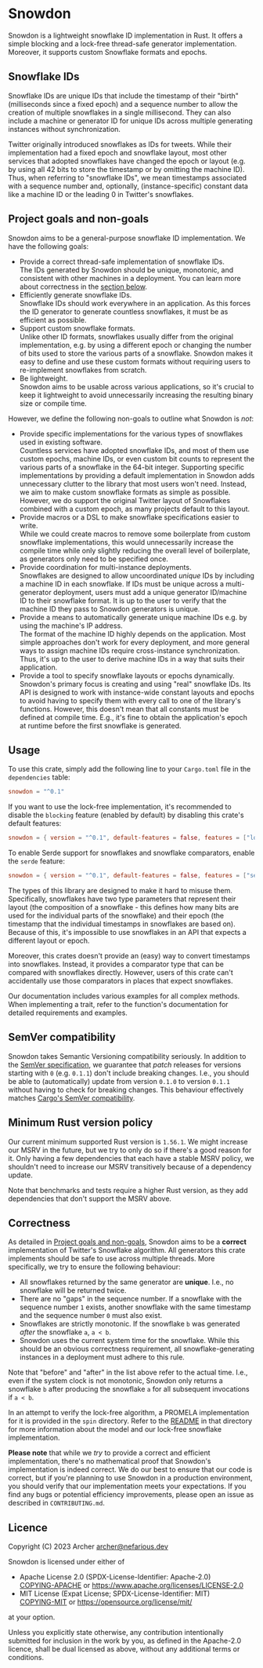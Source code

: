 # Snowdon

Snowdon is a lightweight snowflake ID implementation in Rust. It offers a simple blocking and a lock-free thread-safe
generator implementation. Moreover, it supports custom Snowflake formats and epochs.

## Snowflake IDs

Snowflake IDs are unique IDs that include the timestamp of their "birth" (milliseconds since a fixed epoch) and a
sequence number to allow the creation of multiple snowflakes in a single millisecond. They can also include a machine
or generator ID for unique IDs across multiple generating instances without synchronization.

Twitter originally introduced snowflakes as IDs for tweets. While their implementation had a fixed epoch and snowflake
layout, most other services that adopted snowflakes have changed the epoch or layout (e.g. by using all 42 bits to store
the timestamp or by omitting the machine ID). Thus, when referring to "snowflake IDs", we mean timestamps associated
with a sequence number and, optionally, (instance-specific) constant data like a machine ID or the leading 0 in
Twitter's snowflakes.

## Project goals and non-goals

Snowdon aims to be a general-purpose snowflake ID implementation. We have the following goals:

- Provide a correct thread-safe implementation of snowflake IDs.<br/>
  The IDs generated by Snowdon should be unique, monotonic, and consistent with other machines in a deployment. You can
  learn more about correctness in the [section below](#correctness).
- Efficiently generate snowflake IDs.<br/>
  Snowflake IDs should work everywhere in an application. As this forces the ID generator to generate countless
  snowflakes, it must be as efficient as possible.
- Support custom snowflake formats.<br/>
  Unlike other ID formats, snowflakes usually differ from the original implementation, e.g. by using a different epoch
  or changing the number of bits used to store the various parts of a snowflake. Snowdon makes it easy to define and use
  these custom formats without requiring users to re-implement snowflakes from scratch.
- Be lightweight.<br/>
  Snowdon aims to be usable across various applications, so it's crucial to keep it lightweight to avoid unnecessarily
  increasing the resulting binary size or compile time.

However, we define the following non-goals to outline what Snowdon is *not*:

- Provide specific implementations for the various types of snowflakes used in existing software.<br/>
  Countless services have adopted snowflake IDs, and most of them use custom epochs, machine IDs, or even custom bit
  counts to represent the various parts of a snowflake in the 64-bit integer. Supporting specific implementations by
  providing a default implementation in Snowdon adds unnecessary clutter to the library that most users won't need.
  Instead, we aim to make custom snowflake formats as simple as possible. However, we do support the original Twitter
  layout of Snowflakes combined with a custom epoch, as many projects default to this layout.
- Provide macros or a DSL to make snowflake specifications easier to write.<br/>
  While we could create macros to remove some boilerplate from custom snowflake implementations, this would
  unnecessarily increase the compile time while only slightly reducing the overall level of boilerplate, as generators
  only need to be specified once.
- Provide coordination for multi-instance deployments.<br/>
  Snowflakes are designed to allow uncoordinated *unique* IDs by including a machine ID in each snowflake. If IDs must
  be unique across a multi-generator deployment, users must add a unique generator ID/machine ID to their snowflake
  format. It is up to the user to verify that the machine ID they pass to Snowdon generators is unique.
- Provide a means to automatically generate unique machine IDs e.g. by using the machine's IP address.<br/>
  The format of the machine ID highly depends on the application. Most simple approaches don't work for every
  deployment, and more general ways to assign machine IDs require cross-instance synchronization. Thus, it's up to the
  user to derive machine IDs in a way that suits their application.
- Provide a tool to specify snowflake layouts or epochs dynamically. Snowdon's primary focus is creating and using
  "real" snowflake IDs. Its API is designed to work with instance-wide constant layouts and epochs to avoid having to
  specify them with every call to one of the library's functions. However, this doesn't mean that all constants must
  be defined at compile time. E.g., it's fine to obtain the application's epoch at runtime before the first snowflake is
  generated.

## Usage

To use this crate, simply add the following line to your `Cargo.toml` file in the `dependencies` table:

```toml
snowdon = "^0.1"
```

If you want to use the lock-free implementation, it's recommended to disable the `blocking` feature (enabled by default)
by disabling this crate's default features:

```toml
snowdon = { version = "^0.1", default-features = false, features = ["lock-free"]}
```

To enable Serde support for snowflakes and snowflake comparators, enable the `serde` feature:

```toml
snowdon = { version = "^0.1", default-features = false, features = ["serde"]}
```

The types of this library are designed to make it hard to misuse them. Specifically, snowflakes have two type parameters
that represent their layout (the composition of a snowflake - this defines how many bits are used for the individual
parts of the snowflake) and their epoch (the timestamp that the individual timestamps in snowflakes are based on).
Because of this, it's impossible to use snowflakes in an API that expects a different layout or epoch.

Moreover, this crates doesn't provide an (easy) way to convert timestamps into snowflakes. Instead, it provides a
comparator type that can be compared with snowflakes directly. However, users of this crate can't accidentally use those
comparators in places that expect snowflakes.

Our documentation includes various examples for all complex methods. When implementing a trait, refer to the function's
documentation for detailed requirements and examples.

## SemVer compatibility

Snowdon takes Semantic Versioning compatibility seriously. In addition to the [SemVer specification][semver], we
guarantee that *patch* releases for versions starting with `0` (e.g. `0.1.1`) don't include breaking changes. I.e.,
you should be able to (automatically) update from version `0.1.0` to version `0.1.1` without having to check for
breaking changes. This behaviour effectively matches [Cargo's SemVer compatibility][cargo-semver].

[semver]: https://semver.org/

[cargo-semver]: https://doc.rust-lang.org/stable/cargo/reference/resolver.html#semver-compatibility

## Minimum Rust version policy

Our current minimum supported Rust version is `1.56.1`. We might increase our MSRV in the future, but we try to only do
so if there's a good reason for it. Only having a few dependencies that each have a stable MSRV policy, we shouldn't
need to increase our MSRV transitively because of a dependency update.

Note that benchmarks and tests require a higher Rust version, as they add dependencies that don't support the MSRV
above.

## Correctness

As detailed in [Project goals and non-goals](#project-goals-and-non-goals), Snowdon aims to be a **correct**
implementation of Twitter's Snowflake algorithm. All generators this crate implements should be safe to use across
multiple threads. More specifically, we try to ensure the following behaviour:

- All snowflakes returned by the same generator are **unique**. I.e., no snowflake will be returned twice.
- There are no "gaps" in the sequence number. If a snowflake with the sequence number `1` exists, another snowflake with
  the same timestamp and the sequence number `0` must also exist.
- Snowflakes are strictly monotonic. If the snowflake `b` was generated *after* the snowflake `a`, `a < b`.
- Snowdon uses the current system time for the snowflake. While this should be an obvious correctness requirement, all
  snowflake-generating instances in a deployment must adhere to this rule.

Note that "before" and "after" in the list above refer to the actual time. I.e., even if the system clock is not
monotonic, Snowdon only returns a snowflake `b` after producing the snowflake `a` for all subsequent invocations if
`a < b`.

In an attempt to verify the lock-free algorithm, a PROMELA implementation for it is provided in the `spin` directory.
Refer to the [README](spin/README.md) in that directory for more information about the model and our lock-free snowflake
implementation.

**Please note** that while we *try* to provide a correct and efficient implementation, there's no mathematical proof
that Snowdon's implementation is indeed correct. We do our best to ensure that our code is correct, but if you're
planning to use Snowdon in a production environment, you should verify that our implementation meets your expectations.
If you find any bugs or potential efficiency improvements, please open an issue as described in
`CONTRIBUTING.md`<!-- TODO [CONTRIBUTING.md](CONTRIBUTING.md) -->.

## Licence

Copyright (C) 2023 Archer <archer@nefarious.dev>

Snowdon is licensed under either of

- Apache License 2.0 (SPDX-License-Identifier: Apache-2.0)<br/>
  [COPYING-APACHE](COPYING-APACHE) or <https://www.apache.org/licenses/LICENSE-2.0>
- MIT License (Expat License; SPDX-License-Identifier: MIT)<br/>
  [COPYING-MIT](COPYING-MIT) or <https://opensource.org/license/mit/>

at your option.

Unless you explicitly state otherwise, any contribution intentionally submitted for inclusion in the work by you, as
defined in the Apache-2.0 licence, shall be dual licensed as above, without any additional terms or conditions.
